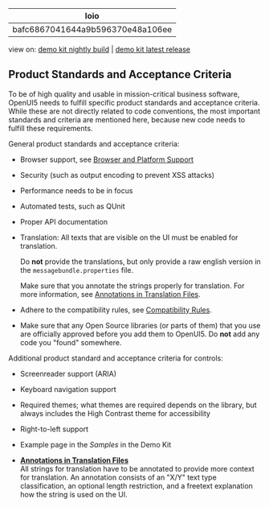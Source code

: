 <!-- loiobafc6867041644a9b596370e48a106ee -->

| loio |
| -----|
| bafc6867041644a9b596370e48a106ee |

<div id="loio">

view on: [demo kit nightly build](https://openui5nightly.hana.ondemand.com/#/topic/bafc6867041644a9b596370e48a106ee) | [demo kit latest release](https://openui5.hana.ondemand.com/#/topic/bafc6867041644a9b596370e48a106ee)</div>

## Product Standards and Acceptance Criteria

To be of high quality and usable in mission-critical business software, OpenUI5 needs to fulfill specific product standards and acceptance criteria. While these are not directly related to code conventions, the most important standards and criteria are mentioned here, because new code needs to fulfill these requirements.

General product standards and acceptance criteria:

-   Browser support, see [Browser and Platform Support](Browser_and_Platform_Support_74b59ef.md)

-   Security \(such as output encoding to prevent XSS attacks\)

-   Performance needs to be in focus

-   Automated tests, such as QUnit

-   Proper API documentation

-   Translation: All texts that are visible on the UI must be enabled for translation.

    Do **not** provide the translations, but only provide a raw english version in the `messagebundle.properties` file.

    Make sure that you annotate the strings properly for translation. For more information, see [Annotations in Translation Files](Annotations_in_Translation_Files_8310398.md).

-   Adhere to the compatibility rules, see [Compatibility Rules](Compatibility_Rules_91f0873.md).

-   Make sure that any Open Source libraries \(or parts of them\) that you use are officially approved before you add them to OpenUI5. Do **not** add any code you "found" somewhere.


Additional product standard and acceptance criteria for controls:

-   Screenreader support \(ARIA\)

-   Keyboard navigation support

-   Required themes; what themes are required depends on the library, but always includes the High Contrast theme for accessibility

-   Right-to-left support

-   Example page in the *Samples* in the Demo Kit


-   **[Annotations in Translation Files](Annotations_in_Translation_Files_8310398.md "All strings for translation have to be annotated to provide more context for
		translation. An annotation consists of an &quot;X/Y&quot; text type classification, an optional length
		restriction, and a freetext explanation how the string is used on the UI.")**  
All strings for translation have to be annotated to provide more context for translation. An annotation consists of an "X/Y" text type classification, an optional length restriction, and a freetext explanation how the string is used on the UI.

